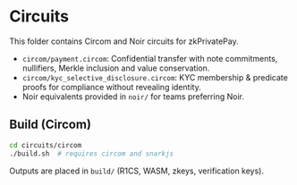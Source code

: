# Circuits

This folder contains Circom and Noir circuits for zkPrivatePay.

- `circom/payment.circom`: Confidential transfer with note commitments, nullifiers, Merkle inclusion and value conservation.
- `circom/kyc_selective_disclosure.circom`: KYC membership & predicate proofs for compliance without revealing identity.
- Noir equivalents provided in `noir/` for teams preferring Noir.

## Build (Circom)

```bash
cd circuits/circom
./build.sh  # requires circom and snarkjs
```

Outputs are placed in `build/` (R1CS, WASM, zkeys, verification keys).
